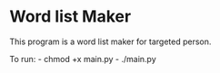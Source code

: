 # Word list Maker
This program is a word list maker for targeted person. 

To run:
	- chmod +x main.py
	- ./main.py
